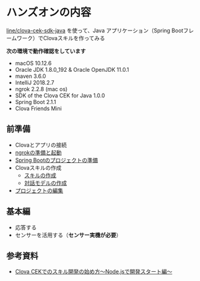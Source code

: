 # ハンズオンの内容

[line/clova-cek-sdk-java](https://github.com/line/clova-cek-sdk-java) を使って、Java アプリケーション（Spring Bootフレームワーク）でClovaスキルを作ってみる

**次の環境で動作確認をしています**

- macOS 10.12.6
- Oracle JDK 1.8.0_192 & Oracle OpenJDK 11.0.1
- maven 3.6.0
- IntelliJ 2018.2.7
- ngrok 2.2.8 (mac os)
- SDK of the Clova CEK for Java 1.0.0
- Spring Boot 2.1.1
- Clova Friends Mini

## 前準備

- Clovaとアプリの接続
- [ngrokの準備と起動](./A01/01.md)
- [Spring Bootのプロジェクトの準備](./A02/01.md)
- Clovaスキルの作成
    - [スキルの作成](./A03/01.md)
    - [対話モデルの作成](./A03/02.md)
- [プロジェクトの編集](./A04/01.md)

## 基本編

- 応答する
- センサーを活用する（**センサー実機が必要**）

## 参考資料

- [Clova CEKでのスキル開発の始め方〜Node.jsで開発スタート編〜](https://dotstud.io/blog/clova-cek-nodejs-tutorial/)
